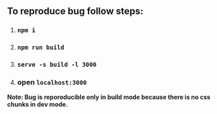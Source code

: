 ## To reproduce bug follow steps: 

1. ### `npm i`
2. ### `npm run build`
3. ### `serve -s build -l 3000 `
4. ### open `localhost:3000`

**Note: Bug is reporoducible only in build mode because there is no css chunks in dev mode.**
